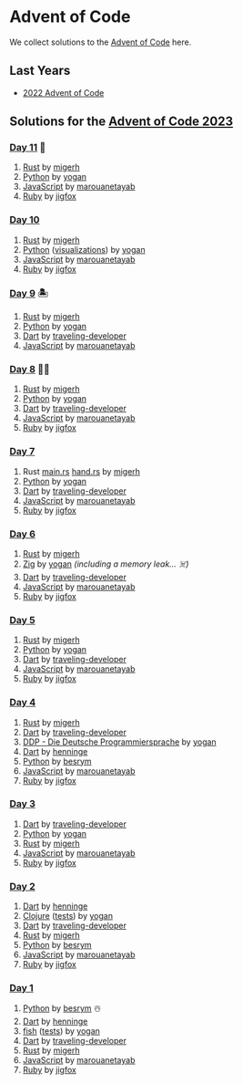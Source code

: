 # Advent of Code

We collect solutions to the [Advent of Code](https://adventofcode.com/) here.

## Last Years

- [2022 Advent of Code](2022.md)

## Solutions for the [Advent of Code 2023](https://adventofcode.com/2023)

### [Day 11](https://adventofcode.com/2023/day/11) 🌌

1. [Rust](https://github.com/migerh/aoc-2023/blob/main/src/day11/mod.rs) by [migerh]
1. [Python](https://github.com/yogan/advent-of-code/blob/main/2023/day-11/day11.py) by [yogan]
1. [JavaScript](https://github.com/marouanetayab/aoc-2023/blob/main/Day11/solution.js) by [marouanetayab]
1. [Ruby](https://github.com/jigfox/aoc-2023/blob/main/day11.rb) by [jigfox]

### [Day 10](https://adventofcode.com/2023/day/10)

1. [Rust](https://github.com/migerh/aoc-2023/blob/main/src/day10/mod.rs) by [migerh]
1. [Python](https://github.com/yogan/advent-of-code/blob/main/2023/day-09/day09.py) ([visualizations](https://github.com/yogan/advent-of-code/blob/main/2023/day-10/README.md)) by [yogan]
1. [JavaScript](https://github.com/marouanetayab/aoc-2023/blob/main/Day10/solution.js) by [marouanetayab]
1. [Ruby](https://github.com/jigfox/aoc-2023/blob/main/day10.rb) by [jigfox]

### [Day 9](https://adventofcode.com/2023/day/9) 🏝️

1. [Rust](https://github.com/migerh/aoc-2023/blob/main/src/day09/mod.rs) by [migerh]
1. [Python](https://github.com/yogan/advent-of-code/blob/main/2023/day-09/day09.py) by [yogan]
1. [Dart](https://github.com/traveling-developer/Advent-of-Code/blob/main/2023/lib/day09.dart) by [traveling-developer]
1. [JavaScript](https://github.com/marouanetayab/aoc-2023/blob/main/Day9/solution.js) by [marouanetayab]

### [Day 8](https://adventofcode.com/2023/day/8) 🐪👻

1. [Rust](https://github.com/migerh/aoc-2023/blob/main/src/day08/mod.rs) by [migerh]
1. [Python](https://github.com/yogan/advent-of-code/blob/main/2023/day-08/day08.py) by [yogan]
1. [Dart](https://github.com/traveling-developer/Advent-of-Code/blob/main/2023/lib/day08.dart) by [traveling-developer]
1. [JavaScript](https://github.com/marouanetayab/aoc-2023/blob/main/Day8/solution.js) by [marouanetayab]
1. [Ruby](https://github.com/jigfox/aoc-2023/blob/main/day08.rb) by [jigfox]

### [Day 7](https://adventofcode.com/2023/day/7)

1. Rust [main.rs](https://github.com/migerh/aoc-2023/blob/main/src/day07/mod.rs) [hand.rs](https://github.com/migerh/aoc-2023/blob/main/src/day07/hand.rs) by [migerh]
1. [Python](https://github.com/yogan/advent-of-code/blob/main/2023/day-07/day07.py) by [yogan]
1. [Dart](https://github.com/traveling-developer/Advent-of-Code/blob/main/2023/lib/day07.dart) by [traveling-developer]
1. [JavaScript](https://github.com/marouanetayab/aoc-2023/blob/main/Day7/solution.js) by [marouanetayab]
1. [Ruby](https://github.com/jigfox/aoc-2023/blob/main/day07.rb) by [jigfox]

### [Day 6](https://adventofcode.com/2023/day/6)

1. [Rust](https://github.com/migerh/aoc-2023/blob/main/src/day06/mod.rs) by [migerh]
1. [Zig](https://github.com/yogan/advent-of-code/blob/main/2023/day-06/src/main.zig) by [yogan] *(including a memory leak… ☠️)*
1. [Dart](https://github.com/traveling-developer/Advent-of-Code/blob/main/2023/lib/day06.dart) by [traveling-developer]
1. [JavaScript](https://github.com/marouanetayab/aoc-2023/blob/main/Day6/solution.js) by [marouanetayab]
1. [Ruby](https://github.com/jigfox/aoc-2023/blob/main/day06.rb) by [jigfox]

### [Day 5](https://adventofcode.com/2023/day/5)

1. [Rust](https://github.com/migerh/aoc-2023/blob/main/src/day05/mod.rs) by [migerh]
1. [Python](https://github.com/yogan/advent-of-code/blob/main/2023/day-05/day05.py) by [yogan]
1. [Dart](https://github.com/traveling-developer/Advent-of-Code/blob/main/2023/lib/day05.dart) by [traveling-developer]
1. [JavaScript](https://github.com/marouanetayab/aoc-2023/blob/main/Day5/solution.js) by [marouanetayab]
1. [Ruby](https://github.com/jigfox/aoc-2023/blob/main/day05.rb) by [jigfox]

### [Day 4](https://adventofcode.com/2023/day/4)

1. [Rust](https://github.com/migerh/aoc-2023/blob/main/src/day04/mod.rs) by [migerh]
1. [Dart](https://github.com/traveling-developer/Advent-of-Code/blob/main/2023/lib/day04.dart) by [traveling-developer]
1. [DDP - Die Deutsche Programmiersprache](https://github.com/yogan/advent-of-code/blob/main/2023/day-04/Tag4.ddp) by [yogan]
1. [Dart](https://github.com/henninge/aoc-2023/tree/main/04/04.dart) by [henninge]
1. [Python](https://github.com/besrym/Advent-of-Code-2023/blob/main/day_4/day4.py) by [besrym]
1. [JavaScript](https://github.com/marouanetayab/aoc-2023/blob/main/Day4/solution.js) by [marouanetayab]
1. [Ruby](https://github.com/jigfox/aoc-2023/blob/main/day04.rb) by [jigfox]

### [Day 3](https://adventofcode.com/2023/day/3)

1. [Dart](https://github.com/traveling-developer/Advent-of-Code/blob/main/2023/lib/day03.dart) by [traveling-developer]
1. [Python](https://github.com/yogan/advent-of-code/blob/main/2023/day-03/day03.py) by [yogan]
1. [Rust](https://github.com/migerh/aoc-2023/blob/main/src/day03/mod.rs) by [migerh]
1. [JavaScript](https://github.com/marouanetayab/aoc-2023/blob/main/Day3/solution.js) by [marouanetayab]
1. [Ruby](https://github.com/jigfox/aoc-2023/blob/main/day03.rb) by [jigfox]

### [Day 2](https://adventofcode.com/2023/day/2)

1. [Dart](https://github.com/henninge/aoc-2023/tree/main/02/02.dart) by [henninge]
1. [Clojure](https://github.com/yogan/advent-of-code/blob/main/2023/day-02/src/advent_of_code_template/core.clj) ([tests](https://github.com/yogan/advent-of-code/blob/main/2023/day-02/test/advent_of_code_template/core_test.clj)) by [yogan]
1. [Dart](https://github.com/traveling-developer/Advent-of-Code/blob/main/2023/lib/day02.dart) by [traveling-developer]
1. [Rust](https://github.com/migerh/aoc-2023/blob/main/src/day02/mod.rs) by [migerh]
1. [Python](https://github.com/besrym/Advent-of-Code-2023/blob/main/day_2/day2.py) by [besrym]
1. [JavaScript](https://github.com/marouanetayab/aoc-2023/blob/main/Day2/solution.js) by [marouanetayab]
1. [Ruby](https://github.com/jigfox/aoc-2023/blob/main/day02.rb) by [jigfox]

### [Day 1](https://adventofcode.com/2023/day/1)

1. [Python](https://github.com/besrym/Advent-of-Code-2023/blob/main/day_1/day1.py) by [besrym] ☃️
1. [Dart](https://github.com/henninge/aoc-2023/tree/main/01/01.dart) by [henninge]
1. [fish](https://github.com/yogan/advent-of-code/blob/main/2023/day-01/day01.fish) ([tests](https://github.com/yogan/advent-of-code/blob/main/2023/day-01/test.fish)) by [yogan]
1. [Dart](https://github.com/traveling-developer/Advent-of-Code/blob/main/2023/lib/day01.dart) by [traveling-developer]
1. [Rust](https://github.com/migerh/aoc-2023/blob/main/src/day01/mod.rs) by [migerh]
1. [JavaScript](https://github.com/marouanetayab/aoc-2023/blob/main/Day1/solution.js) by [marouanetayab]
1. [Ruby](https://github.com/jigfox/aoc-2023/blob/main/day01.rb) by [jigfox]

[migerh]: https://github.com/migerh
[traveling-developer]: https://github.com/traveling-developer
[yogan]: https://github.com/yogan
[besrym]: https://github.com/besrym
[henninge]: https://github.com/henninge
[marouanetayab]: https://github.com/marouanetayab
[jigfox]: https://github.com/jigfox
